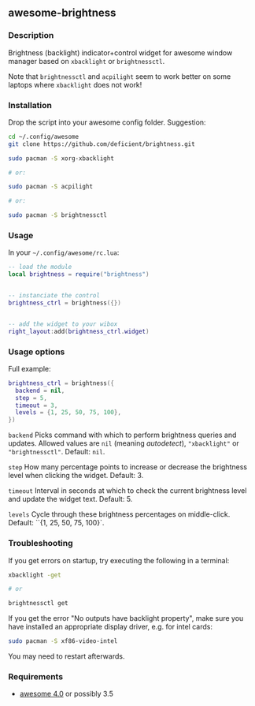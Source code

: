 ## awesome-brightness

### Description

Brightness (backlight) indicator+control widget for awesome window manager
based on ``xbacklight`` or ``brightnessctl``.

Note that ``brightnessctl`` and ``acpilight`` seem to work better on some
laptops where ``xbacklight`` does not work!


### Installation

Drop the script into your awesome config folder. Suggestion:

```bash
cd ~/.config/awesome
git clone https://github.com/deficient/brightness.git

sudo pacman -S xorg-xbacklight

# or:

sudo pacman -S acpilight

# or:

sudo pacman -S brightnessctl
```


### Usage

In your `~/.config/awesome/rc.lua`:

```lua
-- load the module
local brightness = require("brightness")


-- instanciate the control
brightness_ctrl = brightness({})


-- add the widget to your wibox
right_layout:add(brightness_ctrl.widget)
```


### Usage options

Full example:

```lua
brightness_ctrl = brightness({
  backend = nil,
  step = 5,
  timeout = 3,
  levels = {1, 25, 50, 75, 100},
})
```

`backend`
Picks command with which to perform brightness queries and updates.
Allowed values are `nil` (meaning *autodetect*), `"xbacklight"` or
`"brightnessctl"`. Default: `nil`.

`step`
How many percentage points to increase or decrease the brightness level when
clicking the widget. Default: 3.

`timeout`
Interval in seconds at which to check the current brightness level and update
the widget text. Default: 5.

`levels`
Cycle through these brightness percentages on middle-click.
Default: ``{1, 25, 50, 75, 100}`.


### Troubleshooting

If you get errors on startup, try executing the following in a terminal:

```bash
xbacklight -get

# or

brightnessctl get
```

If you get the error "No outputs have backlight property", make sure you have
installed an appropriate display driver, e.g. for intel cards:

```bash
sudo pacman -S xf86-video-intel
```

You may need to restart afterwards.


### Requirements

* [awesome 4.0](http://awesome.naquadah.org/) or possibly 3.5
